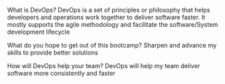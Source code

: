 What is DevOps?
    DevOps is a set of principles or philosophy that helps developers and operations work together to deliver software faster.
    It mostly supports the agile methodology and facilitate the software/System development lifecycle 

What do you hope to get out of this bootcamp?
    Sharpen and advance my skills to provide better solutions 

How will DevOps help your team?
    DevOps will help my team deliver software more consistently and faster 